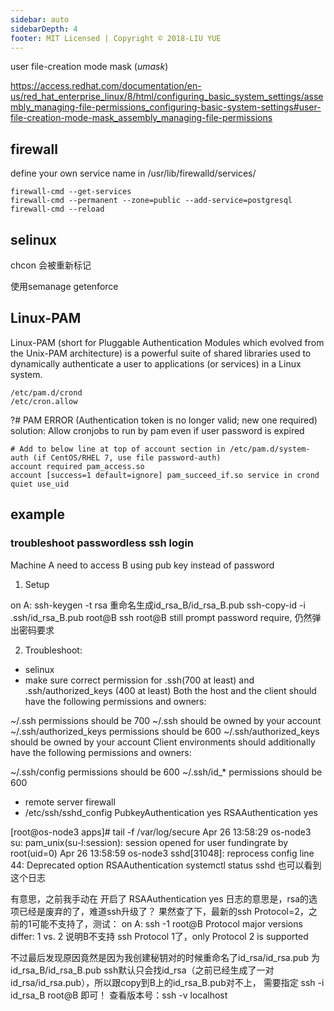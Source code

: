 ```yaml
---
sidebar: auto
sidebarDepth: 4
footer: MIT Licensed | Copyright © 2018-LIU YUE
---
```


user file-creation mode mask (*umask*)

https://access.redhat.com/documentation/en-us/red_hat_enterprise_linux/8/html/configuring_basic_system_settings/assembly_managing-file-permissions_configuring-basic-system-settings#user-file-creation-mode-mask_assembly_managing-file-permissions

## firewall

define your own service name in /usr/lib/firewalld/services/
```
firewall-cmd --get-services
firewall-cmd --permanent --zone=public --add-service=postgresql
firewall-cmd --reload
```
## selinux
chcon 会被重新标记

使用semanage
getenforce 

## Linux-PAM

Linux-PAM (short for Pluggable Authentication Modules which evolved from the Unix-PAM architecture) is a powerful suite of shared libraries used to dynamically authenticate a user to applications (or services) in a Linux system.

```
/etc/pam.d/crond
/etc/cron.allow 
```

?# PAM ERROR (Authentication token is no longer valid; new one required)
solution: Allow cronjobs to run by pam even if user password is expired
```
# Add to below line at top of account section in /etc/pam.d/system-auth (if CentOS/RHEL 7, use file password-auth)
account required pam_access.so
account [success=1 default=ignore] pam_succeed_if.so service in crond quiet use_uid
```

## example

### troubleshoot passwordless ssh login
Machine A need to access B using pub key instead of password

1. Setup

on A:
ssh-keygen -t rsa 重命名生成id_rsa_B/id_rsa_B.pub
ssh-copy-id -i .ssh/id_rsa_B.pub root@B
ssh root@B still prompt password require, 仍然弹出密码要求

2. Troubleshoot: 
+ selinux 
+ make sure correct permission for .ssh(700 at least) and .ssh/authorized_keys (400 at least)
Both the host and the client should have the following permissions and owners:

~/.ssh permissions should be 700
~/.ssh should be owned by your account
~/.ssh/authorized_keys permissions should be 600
~/.ssh/authorized_keys should be owned by your account
Client environments should additionally have the following permissions and owners:

~/.ssh/config permissions should be 600
~/.ssh/id_* permissions should be 600
+ remote server firewall
+ /etc/ssh/sshd_config
    PubkeyAuthentication yes
    RSAAuthentication yes

[root@os-node3 apps]# tail -f /var/log/secure
Apr 26 13:58:29 os-node3 su: pam_unix(su-l:session): session opened for user fundingrate by root(uid=0)
Apr 26 13:58:59 os-node3 sshd[31048]: reprocess config line 44: Deprecated option RSAAuthentication
systemctl status sshd 也可以看到这个日志

有意思，之前我手动在 开启了 
RSAAuthentication yes
日志的意思是，rsa的选项已经是废弃的了，难道ssh升级了？
果然查了下，最新的ssh Protocol=2，之前的1可能不支持了，测试：
on A:
ssh -1 root@B
Protocol major versions differ: 1 vs. 2
说明B不支持 ssh Protocol 1了，only Protocol 2 is supported

不过最后发现原因竟然是因为我创建秘钥对的时候重命名了id_rsa/id_rsa.pub 为 id_rsa_B/id_rsa_B.pub
ssh默认只会找id_rsa（之前已经生成了一对id_rsa/id_rsa.pub），所以跟copy到B上的id_rsa_B.pub对不上，
需要指定
ssh -i id_rsa_B root@B 即可！
查看版本号：ssh -v localhost
